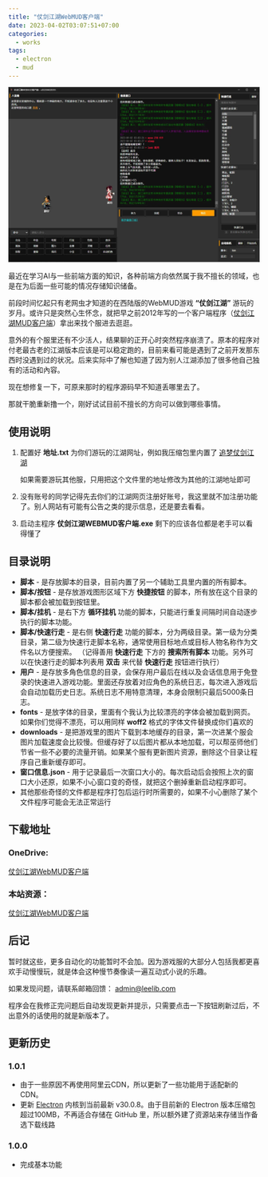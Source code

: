 ```yaml
---
title: "仗剑江湖WebMUD客户端"
date: 2023-04-02T03:07:51+07:00
categories:
  - works
tags:
  - electron
  - mud
---
```


![仗剑江湖WebMUD客户端](/images/webmud-client.webp#center)

最近在学习AI与一些前端方面的知识，各种前端方向依然属于我不擅长的领域，也是在为后面一些可能的情况存储知识储备。

前段时间忆起只有老网虫才知道的在西陆版的WebMUD游戏 **“仗剑江湖”** 游玩的岁月。或许只是突然心生怀念，就把早之前2012年写的一个客户端程序（[仗剑江湖MUD客户端](/2012/03/22/web-mud-client.html)）拿出来找个服进去逛逛。

意外的有个服里还有不少活人，结果聊的正开心时突然程序崩溃了。原本的程序对付老最古老的江湖版本应该是可以稳定跑的，目前来看可能是遇到了之前开发那东西时没遇到过的状况。后来实际中了解也知道了因为别人江湖添加了很多他自己独有的活动和內容。

现在想修复一下，可原来那时的程序源码早不知道丢哪里去了。

那就干脆重新撸一个，刚好试试目前不擅长的方向可以做到哪些事情。


## 使用说明

1. 配置好 **地址.txt** 为你们游玩的江湖网址，例如我压缩包里内置了 [追梦仗剑江湖](http://vm.liteasy.cn:6400)

   如果需要游玩其他服，只用把这个文件里的地址修改为其他的江湖地址即可

2. 没有账号的同学记得先去你们的江湖网页注册好账号，我这里就不加注册功能了。别人网站有可能有公告之类的提示信息，还是要去看看。
3. 启动主程序 **仗剑江湖WEBMUD客户端.exe** 剩下的应该各位都是老手可以看得懂了

## 目录说明

* **脚本** - 是存放脚本的目录，目前内置了另一个辅助工具里内置的所有脚本。
* **脚本/按钮** - 是存放游戏图形区域下方 **快捷按钮** 的脚本，所有放在这个目录的脚本都会被加载到按钮里。
* **脚本/挂机** - 是右下方 **循环挂机** 功能的脚本，只能进行重复间隔时间自动逐步执行的脚本功能。
* **脚本/快速行走** - 是右侧 **快速行走** 功能的脚本，分为两级目录。第一级为分类目录，第二级为快速行走脚本名称，通常使用目标地点或目标人物名称作为文件名以方便搜索。
（记得善用 **快速行走** 下方的 **搜索所有脚本** 功能。另外可以在快速行走的脚本列表用 **双击** 来代替 **快速行走** 按钮进行执行）
* **用户** - 是存放多角色信息的目录，会保存用户最后在线以及会话信息用于免登录的快速进入游戏功能。里面还存放着对应角色的系统日志，每次进入游戏后会自动加载历史日志。系统日志不用特意清理，本身会限制只最后5000条日志。
* **fonts** - 是放字体的目录，里面有个我认为比较漂亮的字体会被加载到网页。如果你们觉得不漂亮，可以用同样 **woff2** 格式的字体文件替换成你们喜欢的
* **downloads** - 是把游戏里的图片下载到本地缓存的目录，第一次进某个服会图片加载速度会比较慢。但缓存好了以后图片都从本地加载，可以帮巫师他们节省一些不必要的流量开销。如果某个服有更新图片资源，删除这个目录让程序自己重新缓存即可。
* **窗口信息.json** - 用于记录最后一次窗口大小的。每次启动后会按照上次的窗口大小还原，如果不小心窗口变的奇怪，就把这个删掉重新启动程序即可。
* 其他那些奇怪的文件都是程序打包后运行时所需要的，如果不小心删除了某个文件程序可能会无法正常运行


## 下载地址

### OneDrive:
[仗剑江湖WebMUD客户端](https://1drv.ms/u/c/9722c6b533f2d014/ERcNk052sOVHt3KOF5FJrQUB_hGji1LZ9j68b35_6MazcQ?e=YlgOFD)

### 本站资源：
[仗剑江湖WebMUD客户端](https://files.leelib.com/仗剑江湖WebMUD客户端.zip)

## 后记

暂时就这些，更多自动化的功能暂时不会加。因为游戏服的大部分人包括我都更喜欢手动慢慢玩，就是体会这种慢节奏像读一遍互动式小说的乐趣。

如果发现问题，请联系邮箱回馈： admin@leelib.com

程序会在我修正完问题后自动发现更新并提示，只需要点击一下按钮刷新过后，不出意外的话使用的就是新版本了。

## 更新历史

### 1.0.1
* 由于一些原因不再使用阿里云CDN，所以更新了一些功能用于适配新的CDN。
* 更新 [Electron](https://www.electronjs.org/) 内核到当前最新 v30.0.8。由于目前新的 Electron 版本压缩包超过100MB，不再适合存储在 GitHub 里，所以额外建了资源站来存储当作备选下载线路

### 1.0.0
* 完成基本功能